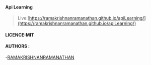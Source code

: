 #### Api Learning

>Live:[https://ramakrishnanramanathan.github.io/apiLearning/](https://ramakrishnanramanathan.github.io/apiLearning/)

#### LICENCE:MIT

#### AUTHORS :
-[RAMAKRISHNANRAMANATHAN](https://www.instagram.com/ramkrishnan_ramanathan/)